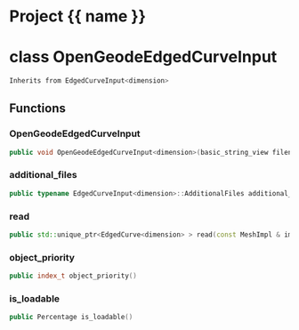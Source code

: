 <script setup>
import {useRoute} from 'vitepress'
const {path} = useRoute()
const tokens = path.split('/')
const words = tokens[2].split('-');
for (let i = 0; i < words.length; i++) {
    words[i] = words[i].charAt(0).toUpperCase() + words[i].slice(1);
    words[i] = words[i].replace('geode', 'Geode')
}
const name = words.join('-');
</script>
# Project {{ name }}

# class OpenGeodeEdgedCurveInput


```cpp
Inherits from EdgedCurveInput<dimension>
```



## Functions

### OpenGeodeEdgedCurveInput

```cpp
public void OpenGeodeEdgedCurveInput<dimension>(basic_string_view filename)
```


### additional_files

```cpp
public typename EdgedCurveInput<dimension>::AdditionalFiles additional_files()
```


### read

```cpp
public std::unique_ptr<EdgedCurve<dimension> > read(const MeshImpl & impl)
```


### object_priority

```cpp
public index_t object_priority()
```


### is_loadable

```cpp
public Percentage is_loadable()
```




